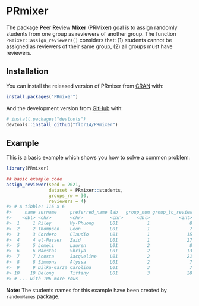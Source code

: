 
<!-- README.md is generated from README.Rmd. Please edit that file -->

# PRmixer

<!-- badges: start -->
<!-- badges: end -->

The package **P**eer **R**eview **Mixer** (PRMixer) goal is to assign
randomly students from one group as reviewers of another group. The
function `PRmixer::assign_reviewers()` considers that: (1) students
cannot be assigned as reviewers of their same group, (2) all groups must
have reviewers.

## Installation

You can install the released version of PRmixer from
[CRAN](https://CRAN.R-project.org) with:

``` r
install.packages("PRmixer")
```

And the development version from [GitHub](https://github.com/) with:

``` r
# install.packages("devtools")
devtools::install_github("flor14/PRmixer")
```

## Example

This is a basic example which shows you how to solve a common problem:

``` r
library(PRmixer)

## basic example code
assign_reviewer(seed = 2021,
                dataset = PRmixer::students,
                groups_rw = 30,
                reviewers = 4)
#> # A tibble: 116 x 6
#>     name surname     preferred_name lab   group_num group_to_review
#>    <dbl> <chr>       <chr>          <chr>     <dbl>           <int>
#>  1     1 Riley       My-Phuong      L01           1               8
#>  2     2 Thompson    Leon           L01           1               7
#>  3     3 Cordero     Claudio        L01           1              15
#>  4     4 el-Nasser   Zaid           L01           1              27
#>  5     5 Lomeli      Lauren         L01           2               8
#>  6     6 Maestas     Shriya         L01           2              13
#>  7     7 Acosta      Jacqueline     L01           2              21
#>  8     8 Simmons     Alyssa         L01           2               7
#>  9     9 Dilka-Garza Carolina       L01           3               7
#> 10    10 Delong      Tiffany        L01           3              28
#> # ... with 106 more rows
```

**Note:** The students names for this example have been created by
`randomNames` package.
